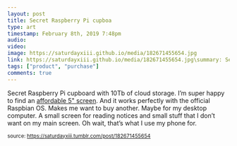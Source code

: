 ```yaml
---
layout: post
title: Secret Raspberry Pi cupboa
type: art
timestamp: February 8th, 2019 7:48pm
audio: 
video: 
image: https://saturdayxiii.github.io/media/182671455654.jpg
link: https://saturdayxiii.github.io/media/182671455654.jpg\summary: Secret Raspberry Pi cupboard with 10Tb of cloud storage.I’m super happy to find an.And it works perfectly with the official Raspbian OS.M...
tags: ["product", "purchase"]
comments: true
---
```


Secret Raspberry Pi cupboard with 10Tb of cloud storage.
I’m super happy to find an <a href="https://www.aliexpress.com/item/Raspberry-pi-3-2-3-5-5-7-10-1-inch-touch-HDMI-LCD-display-module/32864661234.html" target="_blank">affordable 5&quot; screen</a>.  And it works perfectly with the official Raspbian OS.  Makes me want to buy another.  Maybe for my desktop computer.  A small screen for reading notices and small stuff that I don’t want on my main screen.  Oh wait, that’s what I use my phone for.
 
  
<small>source: https://saturdayxiii.tumblr.com/post/182671455654</small>